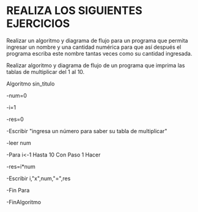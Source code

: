 # REALIZA LOS SIGUIENTES EJERCICIOS

Realizar un algoritmo y diagrama de flujo para un programa que permita ingresar un nombre y una cantidad numérica para que así después el programa escriba este nombre tantas veces como su cantidad ingresada.

Realizar algoritmo y diagrama de flujo de un programa que imprima las tablas de multiplicar del 1 al 10.

Algoritmo sin_titulo

-num=0

-i=1

-res=0

-Escribir "ingresa un número para saber su tabla de multiplicar"

-leer num

-Para i<-1 Hasta 10 Con Paso 1 Hacer

-res=i*num

-Escribir i,"x",num,"=",res

-Fin Para

-FinAlgoritmo






